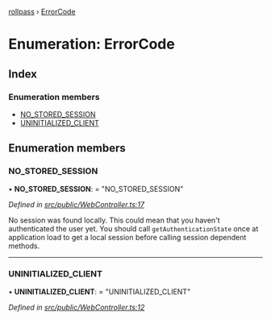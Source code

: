 [rollpass](../README.md) › [ErrorCode](errorcode.md)

# Enumeration: ErrorCode

## Index

### Enumeration members

* [NO_STORED_SESSION](errorcode.md#no_stored_session)
* [UNINITIALIZED_CLIENT](errorcode.md#uninitialized_client)

## Enumeration members

###  NO_STORED_SESSION

• **NO_STORED_SESSION**: = "NO_STORED_SESSION"

*Defined in [src/public/WebController.ts:17](https://github.com/RollPass/rollpass-js/blob/4e3c50f/src/public/WebController.ts#L17)*

No session was found locally. This could mean that you haven't authenticated the user yet.
You should call `getAuthenticationState` once at application load to get a local session before calling session dependent methods.

___

###  UNINITIALIZED_CLIENT

• **UNINITIALIZED_CLIENT**: = "UNINITIALIZED_CLIENT"

*Defined in [src/public/WebController.ts:12](https://github.com/RollPass/rollpass-js/blob/4e3c50f/src/public/WebController.ts#L12)*
